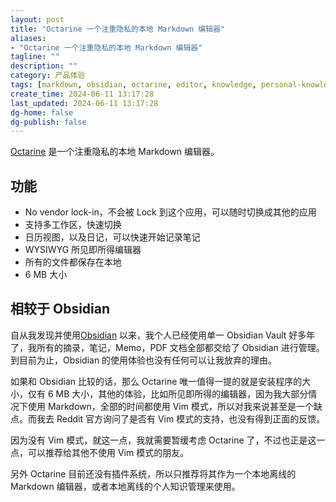 ```yaml
---
layout: post
title: "Octarine 一个注重隐私的本地 Markdown 编辑器"
aliases:
- "Octarine 一个注重隐私的本地 Markdown 编辑器"
tagline: ""
description: ""
category: 产品体验
tags: [markdown, obsidian, octarine, editor, knowledge, personal-knowledge-management]
create_time: 2024-06-11 13:17:28
last_updated: 2024-06-11 13:17:28
dg-home: false
dg-publish: false
---
```


[Octarine](https://octarine.app/) 是一个注重隐私的本地 Markdown 编辑器。

## 功能

- No vendor lock-in，不会被 Lock 到这个应用，可以随时切换成其他的应用
- 支持多工作区，快速切换
- 日历视图，以及日记，可以快速开始记录笔记
- WYSIWYG 所见即所得编辑器
- 所有的文件都保存在本地
- 6 MB 大小

## 相较于 Obsidian

自从我发现并使用[Obsidian](https://einverne.github.io/post/2020/05/obsidian-note-taking.html) 以来，我个人已经使用单一 Obsidian Vault 好多年了，我所有的摘录，笔记，Memo，PDF 文档全部都交给了 Obsidian 进行管理。到目前为止，Obsidian 的使用体验也没有任何可以让我放弃的理由。

如果和 Obsidian 比较的话，那么 Octarine 唯一值得一提的就是安装程序的大小，仅有 6 MB 大小，其他的体验，比如所见即所得的编辑器，因为我大部分情况下使用 Markdown，全部的时间都使用 Vim 模式，所以对我来说甚至是一个缺点。而我去 Reddit 官方询问了是否有 Vim 模式的支持，也没有得到正面的反馈。

因为没有 Vim 模式，就这一点，我就需要暂缓考虑 Octarine 了，不过也正是这一点，可以推荐给其他不使用 Vim 模式的朋友。

另外 Octarine 目前还没有插件系统，所以只推荐将其作为一个本地离线的 Markdown 编辑器，或者本地离线的个人知识管理来使用。
